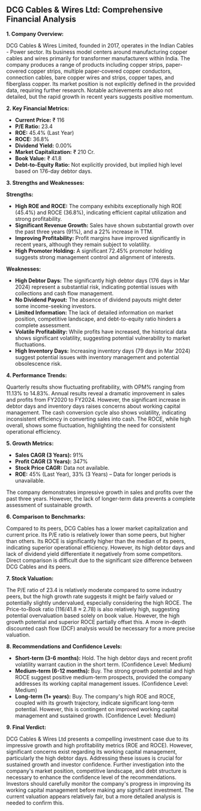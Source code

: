 ## DCG Cables & Wires Ltd: Comprehensive Financial Analysis

**1. Company Overview:**

DCG Cables & Wires Limited, founded in 2017, operates in the Indian Cables - Power sector.  Its business model centers around manufacturing copper cables and wires primarily for transformer manufacturers within India.  The company produces a range of products including copper strips, paper-covered copper strips, multiple paper-covered copper conductors, connection cables, bare copper wires and strips, copper tapes, and fiberglass copper.  Its market position is not explicitly defined in the provided data, requiring further research.  Notable achievements are also not detailed, but the rapid growth in recent years suggests positive momentum.

**2. Key Financial Metrics:**

* **Current Price:** ₹ 116
* **P/E Ratio:** 23.4
* **ROE:** 45.4% (Last Year)
* **ROCE:** 36.8%
* **Dividend Yield:** 0.00%
* **Market Capitalization:** ₹ 210 Cr.
* **Book Value:** ₹ 41.8
* **Debt-to-Equity Ratio:** Not explicitly provided, but implied high level based on 176-day debtor days.


**3. Strengths and Weaknesses:**

**Strengths:**

* **High ROE and ROCE:**  The company exhibits exceptionally high ROE (45.4%) and ROCE (36.8%), indicating efficient capital utilization and strong profitability.
* **Significant Revenue Growth:**  Sales have shown substantial growth over the past three years (91%), and a 22% increase in TTM.
* **Improving Profitability:** Profit margins have improved significantly in recent years, although they remain subject to volatility.
* **High Promoter Holding:**  A significant 72.45% promoter holding suggests strong management control and alignment of interests.

**Weaknesses:**

* **High Debtor Days:**  The significantly high debtor days (176 days in Mar 2024) represent a substantial risk, indicating potential issues with collections and cash flow management.
* **No Dividend Payout:** The absence of dividend payouts might deter some income-seeking investors.
* **Limited Information:** The lack of detailed information on market position, competitive landscape, and debt-to-equity ratio hinders a complete assessment.
* **Volatile Profitability:** While profits have increased, the historical data shows significant volatility, suggesting potential vulnerability to market fluctuations.
* **High Inventory Days:** Increasing inventory days (79 days in Mar 2024) suggest potential issues with inventory management and potential obsolescence risk.


**4. Performance Trends:**

Quarterly results show fluctuating profitability, with OPM% ranging from 11.13% to 14.83%.  Annual results reveal a dramatic improvement in sales and profits from FY2020 to FY2024. However, the significant increase in debtor days and inventory days raises concerns about working capital management.  The cash conversion cycle also shows volatility, indicating inconsistent efficiency in converting sales into cash.  The ROCE, while high overall, shows some fluctuation, highlighting the need for consistent operational efficiency.

**5. Growth Metrics:**

* **Sales CAGR (3 Years):** 91%
* **Profit CAGR (3 Years):** 347%
* **Stock Price CAGR:** Data not available.
* **ROE:** 45% (Last Year), 33% (3 Years) –  Data for longer periods is unavailable.

The company demonstrates impressive growth in sales and profits over the past three years.  However, the lack of longer-term data prevents a complete assessment of sustainable growth.

**6. Comparison to Benchmarks:**

Compared to its peers, DCG Cables has a lower market capitalization and current price.  Its P/E ratio is relatively lower than some peers, but higher than others.  Its ROCE is significantly higher than the median of its peers, indicating superior operational efficiency.  However, its high debtor days and lack of dividend yield differentiate it negatively from some competitors.  Direct comparison is difficult due to the significant size difference between DCG Cables and its peers.

**7. Stock Valuation:**

The P/E ratio of 23.4 is relatively moderate compared to some industry peers, but the high growth rate suggests it might be fairly valued or potentially slightly undervalued, especially considering the high ROCE.  The Price-to-Book ratio (116/41.8 ≈ 2.78) is also relatively high, suggesting potential overvaluation based solely on book value.  However, the high growth potential and superior ROCE partially offset this.  A more in-depth discounted cash flow (DCF) analysis would be necessary for a more precise valuation.

**8. Recommendations and Confidence Levels:**

* **Short-term (3-6 months):** Hold.  The high debtor days and recent profit volatility warrant caution in the short term.  (Confidence Level: Medium)
* **Medium-term (6-12 months):** Buy.  The strong growth potential and high ROCE suggest positive medium-term prospects, provided the company addresses its working capital management issues. (Confidence Level: Medium)
* **Long-term (1+ years):** Buy.  The company's high ROE and ROCE, coupled with its growth trajectory, indicate significant long-term potential.  However, this is contingent on improved working capital management and sustained growth. (Confidence Level: Medium)


**9. Final Verdict:**

DCG Cables & Wires Ltd presents a compelling investment case due to its impressive growth and high profitability metrics (ROE and ROCE).  However, significant concerns exist regarding its working capital management, particularly the high debtor days.  Addressing these issues is crucial for sustained growth and investor confidence.  Further investigation into the company's market position, competitive landscape, and debt structure is necessary to enhance the confidence level of the recommendations.  Investors should carefully monitor the company's progress in improving its working capital management before making any significant investment.  The current valuation appears relatively fair, but a more detailed analysis is needed to confirm this.
